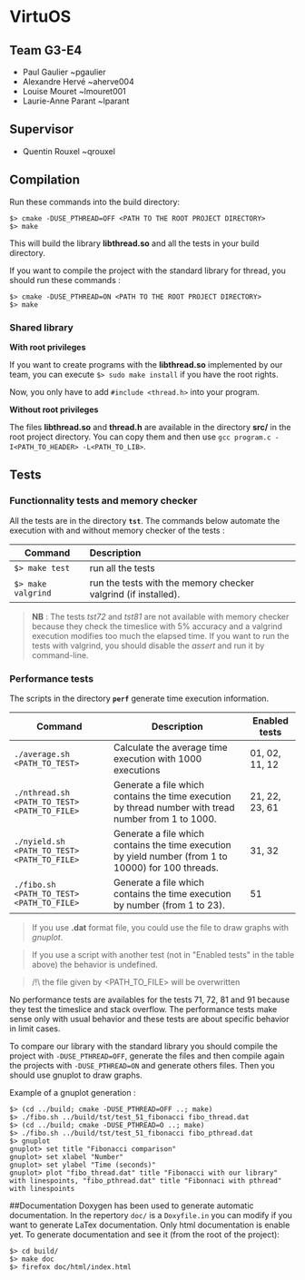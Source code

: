 # VirtuOS
## Team G3-E4
  * Paul Gaulier ~pgaulier
  * Alexandre Hervé ~aherve004
  * Louise Mouret ~lmouret001
  * Laurie-Anne Parant ~lparant

## Supervisor
  * Quentin Rouxel ~qrouxel

## Compilation
Run these commands into the build directory:
```shell
$> cmake -DUSE_PTHREAD=OFF <PATH TO THE ROOT PROJECT DIRECTORY>
$> make
```
This will build the library **libthread.so** and all the tests in your build directory.

If you want to compile the project with the standard library for thread, you should run these commands :
```shell
$> cmake -DUSE_PTHREAD=ON <PATH TO THE ROOT PROJECT DIRECTORY>
$> make
```

### Shared library
**With root privileges**

If you want to create programs with the **libthread.so** implemented by our team, you can execute `$> sudo make install` if you have the root rights.

Now, you only have to add `#include <thread.h>` into your program.

**Without root privileges**

The files **libthread.so** and **thread.h** are available in the directory **src/** in the root project directory. You can copy them and then use `gcc program.c -I<PATH_TO_HEADER> -L<PATH_TO_LIB>`.

## Tests
### Functionnality tests and memory checker
All the tests are in the directory **`tst`**. The commands below automate the execution with and without memory checker of the tests :

| Command                    | Description                                                   |
| -------------------------- |:--------------------------------------------------------------|
| `$> make test`             | run all the tests                                             |
| `$> make valgrind`         | run the tests with the memory checker valgrind (if installed).|

>**NB** : The tests *tst72* and *tst81* are not available with memory checker because they check the timeslice with 5% accuracy and a valgrind execution modifies too much the elapsed time. If you want to run the tests with valgrind, you should disable the *assert* and run it by command-line.

### Performance tests
The scripts in the directory **`perf`** generate time execution information.

| Command                                     | Description                                               | Enabled tests |
|---------------------------------------------|-----------------------------------------------------------|---------------|
|`./average.sh <PATH_TO_TEST>`                | Calculate the average time execution with 1000 executions | 01, 02, 11, 12 |
|`./nthread.sh <PATH_TO_TEST> <PATH_TO_FILE>` | Generate a file which contains the time execution by thread number with tread number from 1 to 1000.                                                                                                   | 21, 22, 23, 61 |
|`./nyield.sh <PATH_TO_TEST> <PATH_TO_FILE>`  | Generate a file which contains the time execution by yield number (from 1 to 10000) for 100 threads.                                                                                                                     | 31, 32 | 
|`./fibo.sh <PATH_TO_TEST> <PATH_TO_FILE>`    | Generate a file which contains the time execution by number (from 1 to 23). | 51 | 
> If you use **.dat** format file, you could use the file to draw graphs with *gnuplot*.

> If you use a script with another test (not in "Enabled tests" in the table above) the behavior is undefined.

> /!\ the file given by <PATH_TO_FILE> will be overwritten

No performance tests are availables for the tests 71, 72, 81 and 91 because they test the timeslice and stack overflow. The performance tests make sense only with usual behavior and these tests are about specific behavior in limit cases.

To compare our library with the standard library you should compile the project with `-DUSE_PTHREAD=OFF`, generate the files and then compile again the projects with `-DUSE_PTHREAD=ON` and generate others files. Then you should use gnuplot to draw graphs.

Example of a gnuplot generation :
```
$> (cd ../build; cmake -DUSE_PTHREAD=OFF ..; make)
$> ./fibo.sh ../build/tst/test_51_fibonacci fibo_thread.dat
$> (cd ../build; cmake -DUSE_PTHREAD=O ..; make)
$> ./fibo.sh ../build/tst/test_51_fibonacci fibo_pthread.dat
$> gnuplot
gnuplot> set title "Fibonacci comparison"
gnuplot> set xlabel "Number"
gnuplot> set ylabel "Time (seconds)"
gnuplot> plot "fibo_thread.dat" title "Fibonacci with our library" with linespoints, "fibo_pthread.dat" title "Fibonnaci with pthread" with linespoints
```

##Documentation
Doxygen has been used to generate automatic documentation. In the repertory `doc/` is a `Doxyfile.in` you can modify if you want to generate LaTex documentation. Only html documentation is enable yet. To generate documentation and see it (from the root of the project):
```
$> cd build/
$> make doc
$> firefox doc/html/index.html
```

